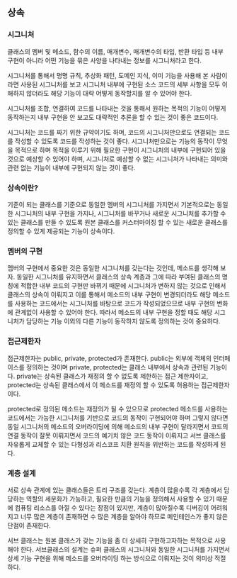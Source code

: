 ## 상속

### 시그니처

클래스의 멤버 및 메소드, 함수의 이름, 매개변수, 매개변수의 타입, 반환 타입 등 내부 구현이 아니라 어떤 기능을 묶은 사양을 나타내는 정보를 시그니처라고 한다.

시그니처를 통해서 명명 규칙, 추상화 패턴, 도메인 지식, 이미 기능을 사용해 본 사람이라면 사용된 시그니처를 보고 시그니처 내부에 구현된 소스 코드의 세부 사항을 모두 이해하지 않더라도 해당 기능이 대략 어떻게 동작할지를 알 수 있어야 한다.

시그니처를 조합, 연결하여 코드를 나타내는 것을 통해서 원하는 목적의 기능이 어떻게 동작하는지 내부 구현을 안 보고도 대략적인 추론을 할 수 있는 것이 좋은 코드이다.

시그니처는 코드를 짜기 위한 규약이기도 하며, 코드의 시그니처만으로도 연결되는 코드를 작성할 수 있도록 코드를 작성하는 것이 좋다. 시그니처만으로는 기능의 동작이 무엇을 목적으로 하며 목적을 이루기 위해 필요한 구현이 시그니처의 내부에 구현되어 있을 것으로 예상할 수 있어야 하며, 시그니처로 예상할 수 없는 시그니처가 나타내는 의미와 관련 없는 기능이 내부에 구현되지 않는 것이 좋다.

### 상속이란?

기준이 되는 클래스를 기준으로 동일한 멤버의 시그니처를 가지면서 기본적으로는 동일한 시그니처의 내부 구현을 가지나, 시그니처를 바꾸거나 새로운 시그니처를 추가할 수 있는 클래스를 만들 수 있도록 원본 클래스를 커스터마이징 할 수 있는 새로운 클래스를 정의할 수 있게 제공되는 기능이 상속이다.

### 멤버의 구현

멤버의 구현에서 중요한 것은 동일한 시그니처를 갖는다는 것인데, 메소드를 생각해 보자. 동일한 시그니처를 유지하면서 클래스의 상속 계층과 그에 따라 부여된 클래스의 명칭에 적합한 내부 코드의 구현만 바뀌기 때문에 시그니처가 변하지 않는 것으로 인해서 클래스의 상속이 이뤄지고 이를 통해서 메소드의 내부 구현이 변경되더라도 해당 메소드를 사용하는 코드에서는 시그니처를 바탕으로 코드가 작성되었으므로 내부 구현의 변화에 관계없이 사용할 수 있어야 한다. 따라서 메소드의 내부 구현을 정할 때도 해당 시그니처가 담당하는 기능 이외의 다른 기능이 동작하지 않도록 정의하는 것이 중요하다.

### 접근제한자

접근제한자는 public, private, protected가 존재한다. public는 외부에 객체의 인터페이스를 정의하는 것이며 private, protected는 클래스 내부에서 상속과 관련된 기능이다. private는 상속된 클래스가 재정의 할 수 없도록 제한하는 접근 제한자이고, protected는 상속된 클래스에서 이 메소드를 재정의 할 수 있도록 허용하는 접근제한자이다.

protected로 정의된 메소드는 재정의가 될 수 있으므로 protected 메소드를 사용하는 코드에서는 가능한 시그니처를 기반으로 코드의 동작이 구현되어야 하며 그렇지 않다면 동일 시그니처의 메소드의 오버라이딩에 의해 메소드의 내부 구현이 달라지면서 코드의 연결 동작이 잘못 이뤄지면서 코드의 예기치 않은 코드 동작이 이뤄지고 서브 클래스를 자유롭게 교체할 수 있는 다형성과 리스코프 치환 원칙을 위반하는 코드를 작성하게 된다.

### 계층 설계

서로 상속 관계에 있는 클래스들은 트리 구조를 갖는다. 계층이 많을수록 각 계층에서 담당하는 역할의 세분화가 가능하고, 필요한 만큼의 기능을 정의해서 사용할 수 있기 때문에 컴퓨팅 리소스를 아낄 수 있다는 장점이 있지만, 계층이 많아질수록 디버깅이 어려워지고 너무 많은 계층이 존재하면 수 많은 계층을 알아야 하므로 메인테인스가 좋지 않은 단점이 존재한다.

서브 클래스는 원본 클래스가 갖는 기능을 좀 더 상세히 구현하고자하는 목적으로 사용해야 한다. 서브클래스의 설계는 슈퍼 클래스의 시그니처와 동일한 시그니처를 가지면서 상세 기능 구현을 위해 메소드를 오버라이딩 하는 방식으로 이뤄지는 것이 의미상 적절하다.
